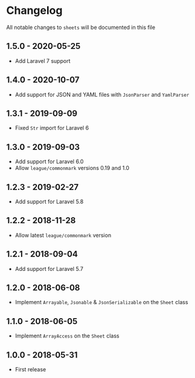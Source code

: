 # Changelog

All notable changes to `sheets` will be documented in this file

## 1.5.0 - 2020-05-25
- Add Laravel 7 support

## 1.4.0 - 2020-10-07
- Add support for JSON and YAML files with `JsonParser` and `YamlParser`

## 1.3.1 - 2019-09-09
- Fixed `Str` import for Laravel 6

## 1.3.0 - 2019-09-03
- Add support for Laravel 6.0
- Allow `league/commonmark` versions 0.19 and 1.0

## 1.2.3 - 2019-02-27
- Add support for Laravel 5.8

## 1.2.2 - 2018-11-28
- Allow latest `league/commonmark` version

## 1.2.1 - 2018-09-04
- Add support for Laravel 5.7

## 1.2.0 - 2018-06-08
- Implement `Arrayable`, `Jsonable` & `JsonSerializable` on the `Sheet` class

## 1.1.0 - 2018-06-05
- Implement `ArrayAccess` on the `Sheet` class

## 1.0.0 - 2018-05-31
- First release
